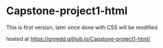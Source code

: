# Capstone-project1-html
This is first version, later once done with CSS will be modified 

hosted at https://gnredd.github.io/Capstone-project1-html/

